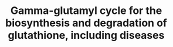 ---
annotations:
- id: PW:0000134
  parent: classic metabolic pathway
  type: Pathway Ontology
  value: glutathione metabolic pathway
- id: DOID:583
  type: Disease Ontology
  value: hemolytic anemia
- id: DOID:0050737
  parent: genetic disease
  type: Disease Ontology
  value: autosomal recessive disease
- id: PW:0002562
  parent: disease pathway
  type: Pathway Ontology
  value: glutathionuria disease pathway
- id: DOID:0111257
  parent: genetic disease
  type: Disease Ontology
  value: gamma-glutamyl transpeptidase deficiency
- id: DOID:0050758
  parent: disease of metabolism
  type: Disease Ontology
  value: metabolic acidosis
- id: PW:0001277
  parent: classic metabolic pathway
  type: Pathway Ontology
  value: glutathione biosynthetic pathway
- id: PW:0000013
  parent: disease pathway
  type: Pathway Ontology
  value: disease pathway
- id: PW:0000011
  parent: classic metabolic pathway
  type: Pathway Ontology
  value: amino acid metabolic pathway
authors:
- LobkeM
- DeSl
- ElineSanders
- IreneHemel
- Egonw
- MaintBot
- Fehrhart
- Eweitz
- Finterly
citedin:
- link: PMC8418865
description: This pathway shows diseases related to the biosynthesis and degradation
  of glutathione. Diseases resulting from an enzyme deficiency are highlighted in
  pink. The four genetic defects, causing the diseases, are all inherited as autosomal
  recessive traits. All patients with gamma-glutamylcysteine synthetase deficiency
  are diagnosed with hemolytic anemia. Glutathione synthetase deficiency is classified
  in mild, moderate and severe. Patient diagnosed with mild glutathione synthetase
  deficiency suffer from hemolytic anemia only, while patient with the moderate and
  severe form show neurological symptoms, metabolic acidosis and bacterial infections
  as well. This pathway was inspired by Chapter 42 of the book of Blau (ISBN 3642403360
  (978-3642403361)).
last-edited: 2021-06-23
ndex: 6533d821-8b6b-11eb-9e72-0ac135e8bacf
organisms:
- Homo sapiens
redirect_from:
- /index.php/Pathway:WP4518
- /instance/WP4518
- /instance/WP4518_rr124509
revision: r124509
schema-jsonld:
- '@context': https://schema.org/
  '@id': https://wikipathways.github.io/pathways/WP4518.html
  '@type': Dataset
  creator:
    '@type': Organization
    name: WikiPathways
  description: This pathway shows diseases related to the biosynthesis and degradation
    of glutathione. Diseases resulting from an enzyme deficiency are highlighted in
    pink. The four genetic defects, causing the diseases, are all inherited as autosomal
    recessive traits. All patients with gamma-glutamylcysteine synthetase deficiency
    are diagnosed with hemolytic anemia. Glutathione synthetase deficiency is classified
    in mild, moderate and severe. Patient diagnosed with mild glutathione synthetase
    deficiency suffer from hemolytic anemia only, while patient with the moderate
    and severe form show neurological symptoms, metabolic acidosis and bacterial infections
    as well. This pathway was inspired by Chapter 42 of the book of Blau (ISBN 3642403360
    (978-3642403361)).
  keywords:
  - 5-Oxoprolinase
  - 5-Oxoproline
  - ADP
  - ATP
  - Amino Acid
  - Cysteine
  - Cysteinylglycine
  - Dipeptidase
  - GCLC
  - GGCT
  - GGT1
  - GSS
  - Gamma-Glutamylcysteine
  - Glutamate
  - Glutathione
  - Glycine
  - L-Gamma-Glutamyl Amino Acid
  license: CC0
  name: Gamma-glutamyl cycle for the biosynthesis and degradation of glutathione,
    including diseases
seo: CreativeWork
title: Gamma-glutamyl cycle for the biosynthesis and degradation of glutathione, including
  diseases
wpid: WP4518
---